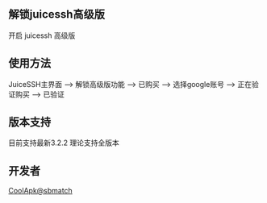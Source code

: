 ## 解锁juicessh高级版
开启 juicessh 高级版
## 使用方法
JuiceSSH主界面  -->  解锁高级版功能  -->  已购买 -->  选择google账号 --> 正在验证购买 --> 已验证
## 版本支持
目前支持最新3.2.2 理论支持全版本 
## 开发者
[CoolApk@sbmatch](coolmarket://www.coolapk.com/u/962507)